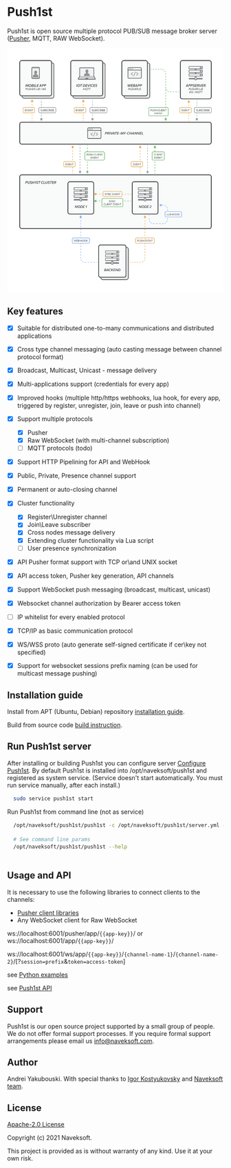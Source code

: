 # Push1st
Push1st is open source multiple protocol PUB/SUB message broker server ([Pusher](https://pusher.com/), MQTT, RAW WebSocket). 

<p align="center">
<img src="readme/push1st-service.png"/>
</p>

## Key features
 - [x] Suitable for distributed one-to-many communications and distributed applications
 - [x] Cross type channel messaging (auto casting message between channel protocol format)
 - [x] Broadcast, Multicast, Unicast - message delivery 
 - [x] Multi-applications support (credentials for every app)
 - [x] Improved hooks  (multiple http/https webhooks, lua hook, for every app, triggered by register, unregister, join, leave or push into channel)
 - [x] Support multiple protocols 
   - [x] Pusher
   - [x] Raw WebSocket (with multi-channel subscription)
   - [ ] MQTT protocols (todo)
 - [x] Support HTTP Pipelining for API and WebHook
 - [x] Public, Private, Presence channel support
 - [x] Permanent or auto-closing channel 
 - [x] Cluster functionality
   - [x] Register\Unregister channel
   - [x] Join\Leave subscriber
   - [x] Cross nodes message delivery
   - [x] Extending cluster functionality via Lua script
   - [ ] User presence synchronization
 - [x] API Pusher format support with TCP or\and UNIX socket
 - [x] API access token, Pusher key generation, API channels
 - [x] Support WebSocket push messaging (broadcast, multicast, unicast)
 - [x] Websocket channel authorization by Bearer access token
 - [ ] IP whitelist for every enabled protocol
 - [x] TCP/IP as basic communication protocol
 - [x] WS/WSS proto (auto generate self-signed certificate if cer\key not specified)
 - [x] Support for websocket sessions prefix naming (can be used for multicast message pushing)


## Installation guide

Install from APT (Ubuntu, Debian) repository [installation guide](/readme/installation.md).

Build from source code [build instruction](/readme/build.md).

## Run Push1st server

After installing or building Push1st you can configure server [Configure Push1st](/readme/configure.md). By default Push1st is installed into /opt/naveksoft/push1st and registered as system service. (Service doesn't start automatically. You must run service manually, after each install.)


```bash
  sudo service push1st start
```
 
 Run Push1st from command line (not as service)

```bash
  /opt/naveksoft/push1st/push1st -c /opt/naveksoft/push1st/server.yml -V4
  
  # See command line params
  /opt/naveksoft/push1st/push1st --help
  
```

## Usage and API 

It is necessary to use the following libraries to connect clients to the channels:
- [Pusher client libraries](https://pusher.com/docs/channels/channels_libraries/libraries/)
- Any WebSocket client for Raw WebSocket

ws://localhost:6001/pusher/app/`{{app-key}}`/ or ws://localhost:6001/app/`{{app-key}}`/ 

ws://localhost:6001/ws/app/`{{app-key}}`/`{channel-name-1}`/`{channel-name-2}`/[?`session=prefix`&`token=access-token`]

see [Python examples](/readme/example.md)

see [Push1st API](/readme/api.md)

## Support
 Push1st is our open source project supported by a small group of people. We do not offer formal support processes. If you require formal support arrangements please email us [info@naveksoft.com](mailto:info@naveksoft.com?subject=Push1ST,GITHUB).

## Author 
 Andrei Yakubouski. 
 With special thanks to [Igor Kostyukovsky](https://github.com/kasparrov) and [Naveksoft team](https://naveksoft.com/?utm_source=github&utm_medium=social&utm_campaign=push1st).
 
## License
 [Apache-2.0 License](/LICENSE)

Copyright (c) 2021 Naveksoft.

This project is provided as is without warranty of any kind. Use it at your own risk.

